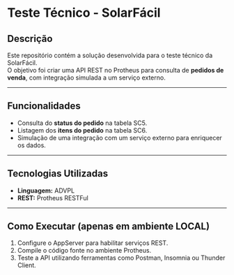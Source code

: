 # Teste Técnico - SolarFácil

## Descrição
Este repositório contém a solução desenvolvida para o teste técnico da SolarFácil.  
O objetivo foi criar uma API REST no Protheus para consulta de **pedidos de venda**, com integração simulada a um serviço externo.

---

## Funcionalidades
- Consulta do **status do pedido** na tabela SC5.
- Listagem dos **itens do pedido** na tabela SC6.
- Simulação de uma integração com um serviço externo para enriquecer os dados.

---

## Tecnologias Utilizadas
- **Linguagem:** ADVPL
- **REST:** Protheus RESTFul

---

## Como Executar (apenas em ambiente LOCAL)
1. Configure o AppServer para habilitar serviços REST.
2. Compile o código fonte no ambiente Protheus.
3. Teste a API utilizando ferramentas como Postman, Insomnia ou Thunder Client.
